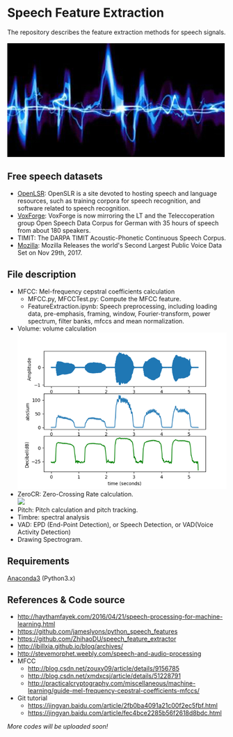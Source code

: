 # Speech Feature Extraction
The repository describes the feature extraction methods for speech signals.<br><br>
![](/speech1.jpg)

## Free speech datasets
* [OpenLSR](http://www.openslr.org): OpenSLR is a site devoted to hosting speech and language resources, such as training corpora for speech recognition, and software related to speech recognition.
* [VoxForge](http://www.voxforge.org/): VoxForge is now mirroring the LT and the Teleccoperation group Open Speech Data Corpus for German with 35 hours of speech from about 180 speakers. 
* TIMIT: The DARPA TIMIT Acoustic-Phonetic Continuous Speech Corpus.
* [Mozilla](https://medium.com/mozilla-open-innovation/sharing-our-common-voice-mozilla-releases-second-largest-public-voice-data-set-e88f7d6b7666): Mozilla Releases the world's Second Largest Public Voice Data Set on Nov 29th, 2017.

## File description
* MFCC: Mel-frequency cepstral coefficients calculation
  * MFCC.py, MFCCTest.py: Compute the MFCC feature.
  * FeatureExtraction.ipynb: Speech preprocessing, including loading data, pre-emphasis, framing, window, Fourier-transform, power spectrum, filter banks, mfccs and mean normalization.
* Volume: volume calculation<br>
![](/Volume/VolumeTest.png)
* ZeroCR: Zero-Crossing Rate calculation.<br>
![](/Volume/ZeroCR.png)
* Pitch: Pitch calculation and pitch tracking.
* Timbre: spectral analysis
* VAD: EPD (End-Point Detection), or Speech Detection, or VAD(Voice Activity Detection)
* Drawing Spectrogram.

## Requirements
[Anaconda3](https://www.anaconda.com/) (Python3.x)

## References & Code source
* http://haythamfayek.com/2016/04/21/speech-processing-for-machine-learning.html
* https://github.com/jameslyons/python_speech_features
* https://github.com/ZhihaoDU/speech_feature_extractor
* http://ibillxia.github.io/blog/archives/
* http://stevemorphet.weebly.com/speech-and-audio-processing
* MFCC
  * http://blog.csdn.net/zouxy09/article/details/9156785
  * http://blog.csdn.net/xmdxcsj/article/details/51228791
  * http://practicalcryptography.com/miscellaneous/machine-learning/guide-mel-frequency-cepstral-coefficients-mfccs/
* Git tutorial
  * https://jingyan.baidu.com/article/2fb0ba4091a21c00f2ec5fbf.html
  * https://jingyan.baidu.com/article/fec4bce2285b56f2618d8bdc.html


*More codes will be uploaded soon!*
